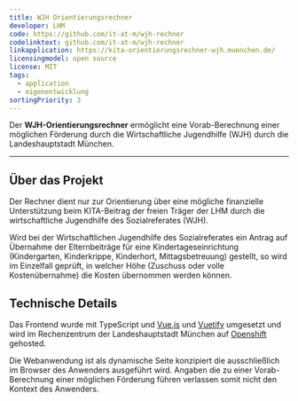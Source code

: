 ```yaml
---
title: WJH Orientierungsrechner
developer: LHM
code: https://github.com/it-at-m/wjh-rechner
codelinktext: github.com/it-at-m/wjh-rechner
linkapplication: https://kita-orientierungsrechner-wjh.muenchen.de/
licensingmodel: open source
license: MIT
tags:
  - application
  - eigenentwicklung
sortingPriority: 3
---
```


Der **WJH-Orientierungsrechner** ermöglicht eine Vorab-Berechnung einer möglichen Förderung durch die Wirtschaftliche Jugendhilfe (WJH) durch die Landeshauptstadt München.

---

## Über das Projekt

Der Rechner dient nur zur Orientierung über eine mögliche finanzielle Unterstützung beim KITA-Beitrag der freien Träger der LHM durch die wirtschaftliche Jugendhilfe des Sozialreferates (WJH).

Wird bei der Wirtschaftlichen Jugendhilfe des Sozialreferates ein Antrag auf Übernahme der Elternbeiträge für eine Kindertageseinrichtung (Kindergarten, Kinderkrippe, Kinderhort, Mittagsbetreuung) gestellt, so wird im Einzelfall geprüft, in welcher Höhe (Zuschuss oder volle Kostenübernahme) die Kosten übernommen werden können.

## Technische Details

Das Frontend wurde mit TypeScript und [Vue.js](vuejs) und [Vuetify](vuetifyjs) umgesetzt und wird im Rechenzentrum der Landeshauptstadt München auf [Openshift](openshift) gehosted.

Die Webanwendung ist als dynamische Seite konzipiert die ausschließlich im Browser des Anwenders ausgeführt wird.
Angaben die zu einer Vorab-Berechnung einer möglichen Förderung führen verlassen somit nicht den Kontext des Anwenders.
